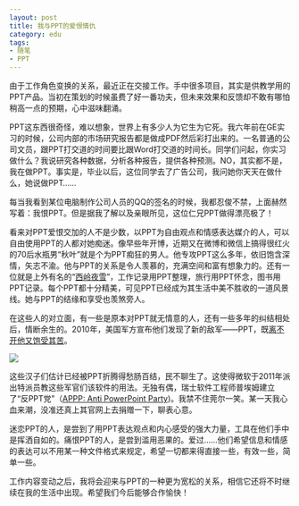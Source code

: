 ```yaml
---
layout: post
title: 我与PPT的爱恨情仇
category: edu
tags:
- 随笔
- PPT
---
```


由于工作角色变换的关系，最近正在交接工作。手中很多项目，其实是供教学用的PPT产品。当初在策划的时候虽费了好一番功夫，但未来效果和反馈却不敢有哪怕稍高一点的预期，心中滋味翻涌。
<!--more-->
PPT这东西很奇怪，难以想象，世界上有多少人为它生为它死。我六年前在GE实习的时候，公司内部的市场研究报告都是做成PDF然后彩打出来的。一名普通的公司文员，跟PPT打交道的时间要比跟Word打交道的时间长。同学们问起，你实习做什么？我说研究各种数据，分析各种报告，提供各种预测。NO，其实都不是，我在做PPT。事实是，毕业以后，这位同学去了广告公司，我问她你天天在做什么，她说做PPT……

每当我看到某位电脑制作公司人员的QQ的签名的时候，我都忍俊不禁，上面赫然写着：我恨PPT。但是据我了解以及亲眼所见，这位仁兄PPT做得漂亮极了！

看来对PPT爱恨交加的人不是少数，以PPT为自由观点和情感表达媒介的人，可以自由使用PPT的人都对她痴迷。像早些年开博，近期又在微博和微信上搞得很红火的70后水瓶男“秋叶”就是个为PPT痴狂的男人。他专攻PPT这么多年，依旧饱含深情，矢志不渝。他与PPT的关系是令人羡慕的，充满空间和富有想象力的。还有一位就是上外有名的“[西岭夜雪](http://www.haokanbu.com/user/15748/)”，工作记录用PPT整理，旅行用PPT怀念，图书用PPT记录。每个PPT都十分精美，可见PPT已经成为其生活中美不胜收的一道风景线。她与PPT的结缘和享受也羡煞旁人。

在这些人的对立面，有一些是原本对PPT就无情意的人，还有一些多年的纠结相处后，情断余生的。2010年，美国军方宣布他们发现了新的敌军——PPT，既[离不开他又饱受其苦](http://gb.cri.cn/27824/2010/04/28/2805s2833039.htm)。

![](http://gb.cri.cn/mmsource/images/2010/04/28/nd100428021.jpg)

这些汉子们估计已经被PPT折腾得愁肠百结，民不聊生了。这使得微软于2011年派出特派员教这些军官们该软件的用法。无独有偶，瑞士软件工程师普埃姆建立了“反PPT党”（[APPP: Anti PowerPoint Party](http://www.anti-powerpoint-party.com/))。我禁不住莞尔一笑。某一天我心血来潮，没准还真上其官网上去捐赠一下，聊表心意。

迷恋PPT的人，是尝到了用PPT表达观点和内心感受的强大力量，工具在他们手中是挥洒自如的。痛恨PPT的人，是尝到滥用恶果的。爱过……他们希望信息和情感的表达可以不用某一种文件格式来规定，希望一切都来得直接一些，有效一些，简单一些。

工作内容变动之后，我将会迎来与PPT的一种更为宽松的关系，相信它还将不时继续在我的生活中出现。希望我们今后能够合作愉快！
